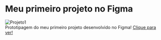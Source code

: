 # Meu primeiro projeto no Figma

![Projeto1](https://github.com/JoaoEduSB/PrimeiroProjetoNo_Figma/assets/146045770/9522aef7-d5bd-49de-9994-3edf2dd082f5)
<br>
Prototipagem do meu primeiro projeto desenvolvido no Figma!
[Clique para ver!](https://www.figma.com/design/76Lq7dKhuwzJ9Lv1lZnJjz/Projeto-01-Figma-equipe-2?node-id=0%3A1&t=3Pe2ETlFiGnMGgIP-1)

